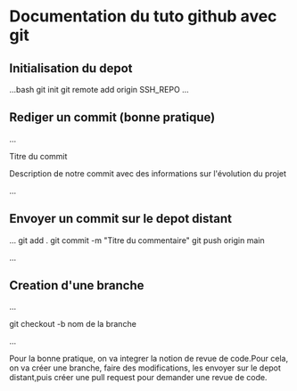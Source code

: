 # Documentation du tuto github avec git


## Initialisation du depot

...bash
git init
git remote add origin SSH_REPO
...


## Rediger un commit (bonne pratique)

...

Titre du commit

Description de notre commit avec des informations  sur l'évolution du projet

...

## Envoyer un commit sur le depot distant

...
git add .
git commit -m "Titre du commentaire"
git push origin main

...


## Creation d'une branche

...

git checkout -b nom de la branche

...

Pour la bonne pratique, on va integrer la notion de revue de code.Pour cela, on va créer une branche, faire des modifications, les envoyer sur le depot distant,puis créer une pull request pour demander une revue de code.